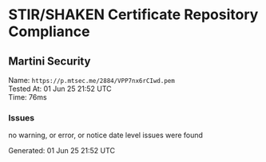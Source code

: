 # STIR/SHAKEN Certificate Repository Compliance

## Martini Security

Name: `https://p.mtsec.me/2884/VPP7nx6rCIwd.pem`\
Tested At: 01 Jun 25 21:52 UTC\
Time: 76ms

### Issues

no warning, or error, or notice date level issues were found

Generated: 01 Jun 25 21:52 UTC